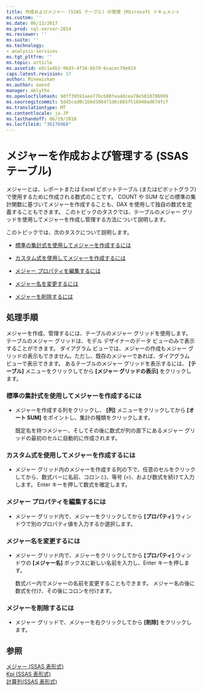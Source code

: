```yaml
---
title: 作成およびメジャー (SSAS テーブル) の管理 |Microsoft ドキュメント
ms.custom: ''
ms.date: 06/13/2017
ms.prod: sql-server-2014
ms.reviewer: ''
ms.suite: ''
ms.technology:
- analysis-services
ms.tgt_pltfrm: ''
ms.topic: article
ms.assetid: edc1a4b2-96d3-4f34-bb70-6cacec79e819
caps.latest.revision: 17
author: Minewiskan
ms.author: owend
manager: mblythe
ms.openlocfilehash: 9dff39591aee77bcb88fea4dcea78e5018786999
ms.sourcegitcommit: 5dd5cad0c1bbd308471d6c885f516948ad67dfcf
ms.translationtype: MT
ms.contentlocale: ja-JP
ms.lasthandoff: 06/19/2018
ms.locfileid: "36176968"
---
```

# <a name="create-and-manage-measures-ssas-tabular"></a>メジャーを作成および管理する (SSAS テーブル)
  メジャーとは、レポートまたは Excel ピボットテーブル (またはピボットグラフ) で使用するために作成される数式のことです。 COUNT や SUM などの標準の集計関数に基づいてメジャーを作成することも、DAX を使用して独自の数式を定義することもできます。 このトピックのタスクでは、テーブルのメジャー グリッドを使用してメジャーを作成し管理する方法について説明します。  
  
 このトピックでは、次のタスクについて説明します。  
  
-   [標準の集計式を使用してメジャーを作成するには](#bkmk_create_stand)  
  
-   [カスタム式を使用してメジャーを作成するには](#bkmk_create_custom)  
  
-   [メジャー プロパティを編集するには](#bkmk_edit)  
  
-   [メジャー名を変更するには](#bkmk_rename)  
  
-   [メジャーを削除するには](#bkmk_delete)  
  
## <a name="tasks"></a>処理手順  
 メジャーを作成、管理するには、テーブルのメジャー グリッドを使用します。 テーブルのメジャー グリッドは、モデル デザイナーのデータ ビューのみで表示することができます。 ダイアグラム ビューでは、メジャーの作成もメジャー グリッドの表示もできません。ただし、既存のメジャーであれば、ダイアグラム ビューで表示できます。 あるテーブルのメジャー グリッドを表示するには、 **[テーブル]** メニューをクリックしてから **[メジャー グリッドの表示]** をクリックします。  
  
###  <a name="bkmk_create_stand"></a> 標準の集計式を使用してメジャーを作成するには  
  
-   メジャーを作成する列をクリックし、 **[列]** メニューをクリックしてから **[オート SUM]** をポイントし、集計の種類をクリックします。  
  
     既定名を持つメジャー、そしてその後に数式が列の直下にあるメジャー グリッドの最初のセルに自動的に作成されます。  
  
###  <a name="bkmk_create_custom"></a> カスタム式を使用してメジャーを作成するには  
  
-   メジャー グリッド内のメジャーを作成する列の下で、任意のセルをクリックしてから、数式バーに名前、コロン (:)、等号 (=)、および数式を続けて入力します。 Enter キーを押して数式を確定します。  
  
###  <a name="bkmk_edit"></a> メジャー プロパティを編集するには  
  
-   メジャー グリッド内で、メジャーをクリックしてから **[プロパティ]** ウィンドウで別のプロパティ値を入力するか選択します。  
  
###  <a name="bkmk_rename"></a> メジャー名を変更するには  
  
-   メジャー グリッド内で、メジャーをクリックしてから **[プロパティ]** ウィンドウの **[メジャー名]** ボックスに新しい名前を入力し、Enter キーを押します。  
  
     数式バー内でメジャーの名前を変更することもできます。 メジャー名の後に数式を付け、その後にコロンを付けます。  
  
###  <a name="bkmk_delete"></a> メジャーを削除するには  
  
-   メジャー グリッドで、メジャーを右クリックしてから **[削除]** をクリックします。  
  
## <a name="see-also"></a>参照  
 [メジャー &#40;SSAS 表形式&#41;](measures-ssas-tabular.md)   
 [Kpi &#40;SSAS 表形式&#41;](kpis-ssas-tabular.md)   
 [計算列&#40;SSAS 表形式&#41;](ssas-calculated-columns.md)  
  
  